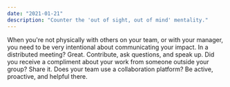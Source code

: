 ```yaml
---
date: "2021-01-21"
description: "Counter the 'out of sight, out of mind' mentality."
---
```


When you're not physically with others on your team, or with your manager, you need to be very intentional about communicating your impact. In a distributed meeting? Great. Contribute, ask questions, and speak up. Did you receive a compliment about your work from someone outside your group? Share it. Does your team use a collaboration platform? Be active, proactive, and helpful there.